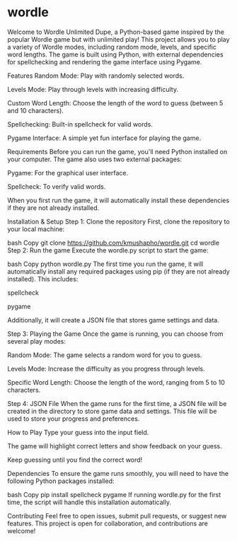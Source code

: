 # wordle

Welcome to Wordle Unlimited Dupe, a Python-based game inspired by the popular Wordle game but with unlimited play! This project allows you to play a variety of Wordle modes, including random mode, levels, and specific word lengths. The game is built using Python, with external dependencies for spellchecking and rendering the game interface using Pygame.

Features
Random Mode: Play with randomly selected words.

Levels Mode: Play through levels with increasing difficulty.

Custom Word Length: Choose the length of the word to guess (between 5 and 10 characters).

Spellchecking: Built-in spellcheck for valid words.

Pygame Interface: A simple yet fun interface for playing the game.

Requirements
Before you can run the game, you'll need Python installed on your computer. The game also uses two external packages:

Pygame: For the graphical user interface.

Spellcheck: To verify valid words.

When you first run the game, it will automatically install these dependencies if they are not already installed.

Installation & Setup
Step 1: Clone the repository
First, clone the repository to your local machine:

bash
Copy
git clone https://github.com/kmushapho/wordle.git
cd wordle
Step 2: Run the game
Execute the wordle.py script to start the game:

bash
Copy
python wordle.py
The first time you run the game, it will automatically install any required packages using pip (if they are not already installed). This includes:

spellcheck

pygame

Additionally, it will create a JSON file that stores game settings and data.

Step 3: Playing the Game
Once the game is running, you can choose from several play modes:

Random Mode: The game selects a random word for you to guess.

Levels Mode: Increase the difficulty as you progress through levels.

Specific Word Length: Choose the length of the word, ranging from 5 to 10 characters.

Step 4: JSON File
When the game runs for the first time, a JSON file will be created in the directory to store game data and settings. This file will be used to store your progress and preferences.

How to Play
Type your guess into the input field.

The game will highlight correct letters and show feedback on your guess.

Keep guessing until you find the correct word!

Dependencies
To ensure the game runs smoothly, you will need to have the following Python packages installed:

bash
Copy
pip install spellcheck pygame
If running wordle.py for the first time, the script will handle this installation automatically.

Contributing
Feel free to open issues, submit pull requests, or suggest new features. This project is open for collaboration, and contributions are welcome!

